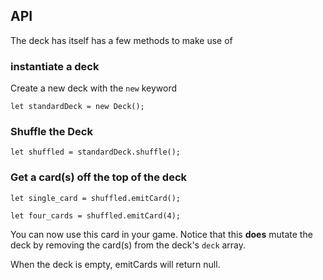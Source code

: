 ## API

The deck has itself has a few methods to make use of

### instantiate a deck

Create a new deck with the `new` keyword

`let standardDeck = new Deck();`

### Shuffle the Deck

`let shuffled = standardDeck.shuffle();`

### Get a card(s) off the top of the deck

`let single_card = shuffled.emitCard();`

`let four_cards = shuffled.emitCard(4);`

You can now use this card in your game. Notice that this **does** mutate the deck by removing the card(s) from the deck's `deck` array.

When the deck is empty, emitCards will return null.

